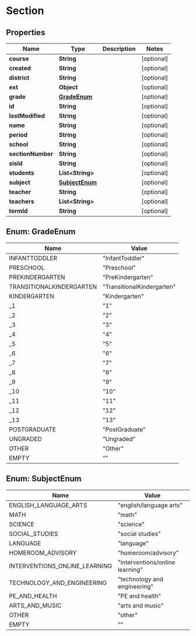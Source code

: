 

# Section


## Properties

| Name | Type | Description | Notes |
|------------ | ------------- | ------------- | -------------|
|**course** | **String** |  |  [optional] |
|**created** | **String** |  |  [optional] |
|**district** | **String** |  |  [optional] |
|**ext** | **Object** |  |  [optional] |
|**grade** | [**GradeEnum**](#GradeEnum) |  |  [optional] |
|**id** | **String** |  |  [optional] |
|**lastModified** | **String** |  |  [optional] |
|**name** | **String** |  |  [optional] |
|**period** | **String** |  |  [optional] |
|**school** | **String** |  |  [optional] |
|**sectionNumber** | **String** |  |  [optional] |
|**sisId** | **String** |  |  [optional] |
|**students** | **List&lt;String&gt;** |  |  [optional] |
|**subject** | [**SubjectEnum**](#SubjectEnum) |  |  [optional] |
|**teacher** | **String** |  |  [optional] |
|**teachers** | **List&lt;String&gt;** |  |  [optional] |
|**termId** | **String** |  |  [optional] |



## Enum: GradeEnum

| Name | Value |
|---- | -----|
| INFANTTODDLER | &quot;InfantToddler&quot; |
| PRESCHOOL | &quot;Preschool&quot; |
| PREKINDERGARTEN | &quot;PreKindergarten&quot; |
| TRANSITIONALKINDERGARTEN | &quot;TransitionalKindergarten&quot; |
| KINDERGARTEN | &quot;Kindergarten&quot; |
| _1 | &quot;1&quot; |
| _2 | &quot;2&quot; |
| _3 | &quot;3&quot; |
| _4 | &quot;4&quot; |
| _5 | &quot;5&quot; |
| _6 | &quot;6&quot; |
| _7 | &quot;7&quot; |
| _8 | &quot;8&quot; |
| _9 | &quot;9&quot; |
| _10 | &quot;10&quot; |
| _11 | &quot;11&quot; |
| _12 | &quot;12&quot; |
| _13 | &quot;13&quot; |
| POSTGRADUATE | &quot;PostGraduate&quot; |
| UNGRADED | &quot;Ungraded&quot; |
| OTHER | &quot;Other&quot; |
| EMPTY | &quot;&quot; |



## Enum: SubjectEnum

| Name | Value |
|---- | -----|
| ENGLISH_LANGUAGE_ARTS | &quot;english/language arts&quot; |
| MATH | &quot;math&quot; |
| SCIENCE | &quot;science&quot; |
| SOCIAL_STUDIES | &quot;social studies&quot; |
| LANGUAGE | &quot;language&quot; |
| HOMEROOM_ADVISORY | &quot;homeroom/advisory&quot; |
| INTERVENTIONS_ONLINE_LEARNING | &quot;interventions/online learning&quot; |
| TECHNOLOGY_AND_ENGINEERING | &quot;technology and engineering&quot; |
| PE_AND_HEALTH | &quot;PE and health&quot; |
| ARTS_AND_MUSIC | &quot;arts and music&quot; |
| OTHER | &quot;other&quot; |
| EMPTY | &quot;&quot; |



